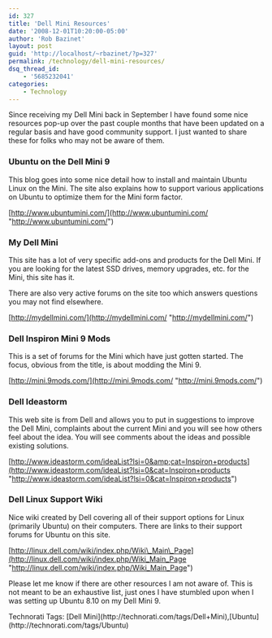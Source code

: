 ```yaml
---
id: 327
title: 'Dell Mini Resources'
date: '2008-12-01T10:20:00-05:00'
author: 'Rob Bazinet'
layout: post
guid: 'http://localhost/~rbazinet/?p=327'
permalink: /technology/dell-mini-resources/
dsq_thread_id:
    - '5685232041'
categories:
    - Technology
---
```


Since receiving my Dell Mini back in September I have found some nice resources pop-up over the past couple months that have been updated on a regular basis and have good community support. I just wanted to share these for folks who may not be aware of them.

### Ubuntu on the Dell Mini 9

This blog goes into some nice detail how to install and maintain Ubuntu Linux on the Mini. The site also explains how to support various applications on Ubuntu to optimize them for the Mini form factor.

[http://www.ubuntumini.com/](http://www.ubuntumini.com/ "http://www.ubuntumini.com/")

### My Dell Mini

This site has a lot of very specific add-ons and products for the Dell Mini. If you are looking for the latest SSD drives, memory upgrades, etc. for the Mini, this site has it.

There are also very active forums on the site too which answers questions you may not find elsewhere.

[http://mydellmini.com/](http://mydellmini.com/ "http://mydellmini.com/")

### Dell Inspiron Mini 9 Mods

This is a set of forums for the Mini which have just gotten started. The focus, obvious from the title, is about modding the Mini 9.

[http://mini.9mods.com/](http://mini.9mods.com/ "http://mini.9mods.com/")

### Dell Ideastorm

This web site is from Dell and allows you to put in suggestions to improve the Dell Mini, complaints about the current Mini and you will see how others feel about the idea. You will see comments about the ideas and possible existing solutions.

[http://www.ideastorm.com/ideaList?lsi=0&amp;cat=Inspiron+products](http://www.ideastorm.com/ideaList?lsi=0&cat=Inspiron+products "http://www.ideastorm.com/ideaList?lsi=0&cat=Inspiron+products")

### Dell Linux Support Wiki

Nice wiki created by Dell covering all of their support options for Linux (primarily Ubuntu) on their computers. There are links to their support forums for Ubuntu on this site.

[http://linux.dell.com/wiki/index.php/Wiki\_Main\_Page](http://linux.dell.com/wiki/index.php/Wiki_Main_Page "http://linux.dell.com/wiki/index.php/Wiki_Main_Page")

Please let me know if there are other resources I am not aware of. This is not meant to be an exhaustive list, just ones I have stumbled upon when I was setting up Ubuntu 8.10 on my Dell Mini 9.

<div class="wlWriterEditableSmartContent" id="scid:0767317B-992E-4b12-91E0-4F059A8CECA8:c699202e-4ab5-470a-bd30-443f3599d4da" style="margin: 0px; padding: 0px; display: inline; float: none;">Technorati Tags: [Dell Mini](http://technorati.com/tags/Dell+Mini),[Ubuntu](http://technorati.com/tags/Ubuntu)</div>
